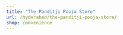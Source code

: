 ```yaml
---
title: "The Panditji Pooja Store"
url: /hyderabad/the-panditji-pooja-store/
shop: convenience
---
```

